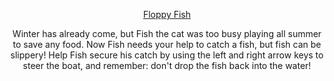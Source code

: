 

<div align=center>

[Floppy Fish](https://jvu11.github.io/Vu_Jonathan_ART2210/Projects/Game/p5/Game.html)


Winter has already come, but Fish the cat was too busy playing all summer to save any food. Now Fish needs your help to catch a fish, but fish can be slippery! Help Fish secure his catch by using the left and right arrow keys to steer the boat, and remember: don't drop the fish back into the water!